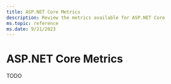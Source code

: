 ```yaml
---
title: ASP.NET Core Metrics
description: Review the metrics available for ASP.NET Core
ms.topic: reference
ms.date: 9/21/2023
---
```


# ASP.NET Core Metrics

TODO
